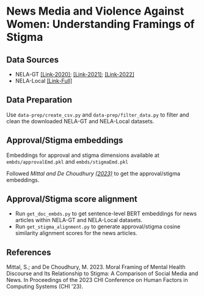 # News Media and Violence Against Women: Understanding Framings of Stigma

## Data Sources
* NELA-GT [[Link-2020]](https://doi.org/10.7910/DVN/CHMUYZ); [[Link-2021]](https://doi.org/10.7910/DVN/RBKVBM); [[Link-2022]](https://doi.org/10.7910/DVN/AMCV2H)
* NELA-Local [[Link-Full]](https://doi.org/10.7910/DVN/GFE66K)

## Data Preparation
Use ```data-prep/create_csv.py``` and ```data-prep/filter_data.py``` to filter and clean the downloaded NELA-GT and NELA-Local datasets.

## Approval/Stigma embeddings
Embeddings for approval and stigma dimensions available at ```embds/approvalEmd.pkl``` and ```embds/stigmaEmd.pkl```

Followed *Mittal and De Choudhury [(2023)](https://dl.acm.org/doi/abs/10.1145/3544548.3580834)* to get the approval/stigma embeddings.

## Approval/Stigma score alignment
* Run ```get_doc_embds.py``` to get sentence-level BERT embeddings for news articles within NELA-GT and NELA-Local datasets.
* Run  ```get_stigma_alignment.py``` to generate approval/stigma cosine similarity alignment scores for the news articles.

## References
Mittal, S.; and De Choudhury, M. 2023. Moral Framing of Mental Health Discourse and Its Relationship to Stigma: A Comparison of Social Media and News. In Proceedings of the 2023 CHI Conference on Human Factors in Computing Systems (CHI '23).
